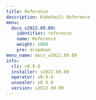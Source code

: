 ```yaml
---
title: Reference
description: KubeVault Reference
menu:
  docs_v2022.09.09:
    identifier: reference
    name: Reference
    weight: 1000
    pre: dropdown
menu_name: docs_v2022.09.09
info:
  cli: v0.9.0
  installer: v2022.09.09
  operator: v0.9.0
  unsealer: v0.9.0
  version: v2022.09.09
---
```


